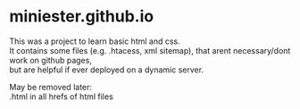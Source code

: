 # miniester.github.io

This was a project to learn basic html and css.<br/>
It contains some files (e.g. .htacess, xml sitemap), that arent necessary/dont work on github pages,<br/>
but are helpful if ever deployed on a dynamic server. <br/>

May be removed later: <br/>
.html in all hrefs of html files <br/>
